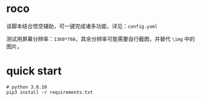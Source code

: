 # roco

该脚本结合悟空辅助，可一键完成诸多功能，详见：`config.yaml`

测试用屏幕分辨率：`1360*768`，其余分辨率可能需要自行截图，并替代 `\img` 中的图片。

# quick start

```
# python 3.8.10
pip3 install -r requirements.txt 
```
